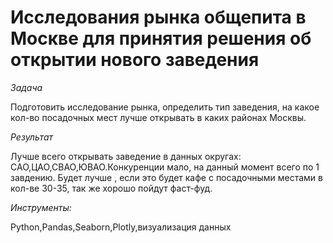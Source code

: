 # **Исследования рынка общепита в Москве для принятия решения об открытии нового заведения**

*Задача*

Подготовить исследование рынка, определить тип заведения, на какое кол-во посадочных мест лучше открывать в каких районах Москвы.

*Результат*

Лучше всего открывать заведение в данных округах: САО,ЦАО,СВАО,ЮВАО.Конкуренции мало, на данный момент всего по 1 завдению. 
Будет лучше , если это будет кафе с посадочными местами в кол-ве 30-35, так же хорошо пойдут фаст-фуд.


*Инструменты:*

Python,Pandas,Seaborn,Plotly,визуализация данных
